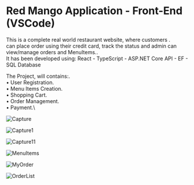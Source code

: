 # Red Mango Application - Front-End (VSCode)

This is a complete real world restaurant website, where customers .\
can place order using their credit card, track the status and admin can view/manage orders and MenuItems..\
It has been developed using: React - TypeScript - ASP.NET Core API - EF - SQL Database


The Project, will contains:.\
• User Registration.\
• Menu Items Creation.\
• Shopping Cart.\
• Order Management.\
• Payment.\ 


![Capture](https://github.com/user-attachments/assets/8deb065e-e6af-4ee0-95e1-f5ca39555d81)

![Capture1](https://github.com/user-attachments/assets/27d4c90f-f8ec-45b3-9416-1598734b9006)

![Capture11](https://github.com/user-attachments/assets/d5ffeb2b-3431-4afa-9220-e3bd4cd8f544)

![MenuItems](https://github.com/user-attachments/assets/cdcc6e72-25d5-4fc3-8f46-a4d6bb1c6516)

![MyOrder](https://github.com/user-attachments/assets/b9719227-e982-4f51-bd04-dee59c383d6c)

![OrderList](https://github.com/user-attachments/assets/7ace033a-7822-48d0-8478-6dee19d1f074)



